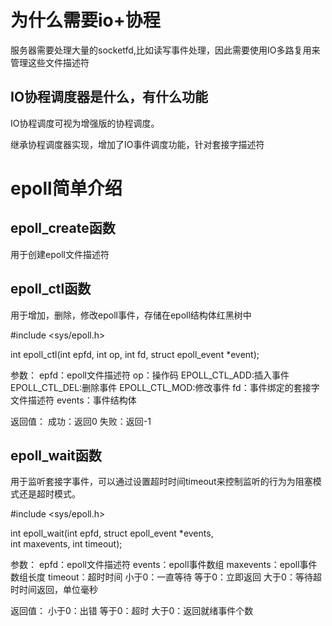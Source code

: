 # 为什么需要io+协程

服务器需要处理大量的socketfd,比如读写事件处理，因此需要使用IO多路复用来管理这些文件描述符

## IO协程调度器是什么，有什么功能

IO协程调度可视为增强版的协程调度。

继承协程调度器实现，增加了IO事件调度功能，针对套接字描述符

# epoll简单介绍

## epoll_create函数

用于创建epoll文件描述符

## epoll_ctl函数
用于增加，删除，修改epoll事件，存储在epoll结构体红黑树中

#include <sys/epoll.h>
 
int epoll_ctl(int epfd, int op, int fd, struct epoll_event *event);
 
参数：
epfd：epoll文件描述符
op：操作码
EPOLL_CTL_ADD:插入事件
EPOLL_CTL_DEL:删除事件
EPOLL_CTL_MOD:修改事件
fd：事件绑定的套接字文件描述符
events：事件结构体
 
返回值：
成功：返回0
失败：返回-1

## epoll_wait函数

用于监听套接字事件，可以通过设置超时时间timeout来控制监听的行为为阻塞模式还是超时模式。

#include <sys/epoll.h>
 
int epoll_wait(int epfd, struct epoll_event *events,              
int maxevents, int timeout);
 
参数：
epfd：epoll文件描述符
events：epoll事件数组
maxevents：epoll事件数组长度
timeout：超时时间
小于0：一直等待
等于0：立即返回
大于0：等待超时时间返回，单位毫秒
 
返回值：
小于0：出错
等于0：超时
大于0：返回就绪事件个数
